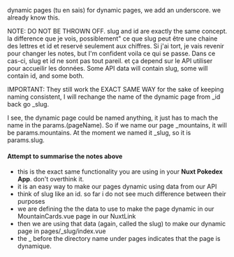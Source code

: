 dynamic pages (tu en sais)
for dynamic pages, we add an underscore. we already know this.

NOTE: DO NOT BE THROWN OFF. slug and id are exactly the same concept.
la difference que je vois, possiblement" ce que slug peut être une chaine des lettres et id et reservé seulement aux chiffres. Si j'ai tort, je vais revenir pour changer les notes, but I'm confident voila ce qui se passe.
Dans ce cas-ci, slug et id ne sont pas tout pareil. et ça depend sur le API utiliser pour accueilir les données. Some API data will contain slug, some will contain id, and some both. 

IMPORTANT: They still work the EXACT SAME WAY
for the sake of keeping naming consistent, I will rechange the name of the dynamic page from _id back go _slug.

I see, the dynamic page could be named anything, it just has to mach the name in the params.(pageName).
So if we name our page _mountains, it will be params.mountains. 
At the moment we named it _slug, so it is params.slug.


#### Attempt to summarise the notes above
- this is the exact same functionality you are using in your **Nuxt Pokedex App**. don't overthink it.
- it is an easy way to make our pages dynamic using data from our API
- think of slug like an id. so far i do not see much difference between their purposes
- we are defining the the data to use to make the page dynamic in our MountainCards.vue page in our NuxtLink
- then we are using that data (again, called the slug) to make our dynamic page in pages/_slug/index.vue
- the _ before the directory name under pages indicates that the page is dynamique.